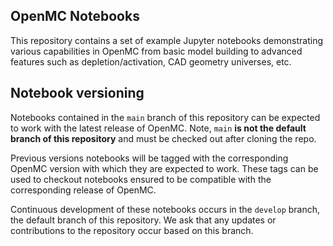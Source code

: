 OpenMC Notebooks
----------------

This repository contains a set of example Jupyter notebooks demonstrating
various capabilities in OpenMC from basic model building to advanced features
such as depletion/activation, CAD geometry universes, etc.

Notebook versioning
-------------------

Notebooks contained in the `main` branch of this repository can be expected to
work with the latest release of OpenMC. Note, `main` **is not the default branch
of this repository** and must be checked out after cloning the repo.

Previous versions notebooks will be tagged with the corresponding OpenMC version
with which they are expected to work. These tags can be used to checkout
notebooks ensured to be compatible with the corresponding release of OpenMC.

Continuous development of these notebooks occurs in the `develop` branch, the
default branch of this repository. We ask that any updates or contributions to
the repository occur based on this branch.